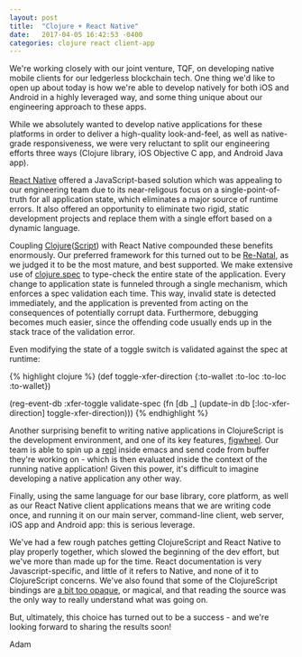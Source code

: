 ```yaml
---
layout: post
title:  "Clojure + React Native"
date:   2017-04-05 16:42:53 -0400
categories: clojure react client-app
---
```


We're working closely with our joint venture, TQF, on developing
native mobile clients for our ledgerless blockchain tech.  One thing
we'd like to open up about today is how we're able to develop natively
for both iOS and Android in a highly leveraged way, and some thing
unique about our engineering approach to these apps.

While we absolutely wanted to develop native applications for these
platforms in order to deliver a high-quality look-and-feel, as well as
native-grade responsiveness, we were very reluctant to split our
engineering efforts three ways (Clojure library, iOS Objective C app,
and Android Java app).

[React Native][react-native] offered a JavaScript-based solution which was appealing
to our engineering team due to its near-religous focus on a
single-point-of-truth for all application state, which eliminates a
major source of runtime errors.  It also offered an opportunity to
eliminate two rigid, static development projects and replace them with
a single effort based on a dynamic language.

Coupling [Clojure][clojure]([Script][clojure-script]) with React Native compounded these benefits
enormously. Our preferred framework for this turned out to be
[Re-Natal][renatal], as we judged it to be the most mature, and best
supported. We make extensive use of [clojure.spec][spec] to type-check the
entire state of the application.  Every change to application state is
funneled through a single mechanism, which enforces a spec validation
each time.  This way, invalid state is detected immediately, and the
application is prevented from acting on the consequences of
potentially corrupt data.  Furthermore, debugging becomes much easier,
since the offending code usually ends up in the stack trace of the
validation error.

Even modifying the state of a toggle switch is validated against the
spec at runtime:

{% highlight clojure %}
(def toggle-xfer-direction
  {:to-wallet :to-loc
   :to-loc :to-wallet})

(reg-event-db
 :xfer-toggle
 validate-spec
 (fn [db _]
   (update-in db [:loc-xfer-direction] toggle-xfer-direction)))
{% endhighlight %}

Another surprising benefit to writing native applications in
ClojureScript is the development environment, and one of its key
features, [figwheel].  Our team is able to spin up a [repl] inside emacs
and send code from buffer they're working on - which is then evaluated
inside the context of the running native application!  Given this
power, it's difficult to imagine developing a native application any
other way.

Finally, using the same language for our base library, core platform,
as well as our React Native client applications means that we are
writing code once, and running it on our main server, command-line
client, web server, iOS app and Android app: this is serious leverage.

We've had a few rough patches getting ClojureScript and React Native
to play properly together, which slowed the beginning of the dev
effort, but we've more than made up for the time.  React documentation
is very Javascript-specific, and little of it refers to Native, and
none of it to ClojureScript concerns.  We've also found that some of
the ClojureScript bindings are [a bit too opaque][opaque], or magical, and that
reading the source was the only way to really understand what was going on.  

But, ultimately, this choice has turned out to be a success - and
we're looking forward to sharing the results soon!

Adam

[spec]: https://clojure.org/about/spec
[figwheel]: https://github.com/bhauman/lein-figwheel
[react-native]: https://facebook.github.io/react-native/
[clojure-script]: https://clojurescript.org/
[clojure]: https://clojure.org/
[renatal]: https://github.com/drapanjanas/re-natal
[repl]: https://github.com/bhauman/lein-figwheel/wiki/Using-the-Figwheel-REPL-within-NRepl
[opaque]: https://github.com/reagent-project/reagent/blob/master/src/reagent/impl/template.cljs